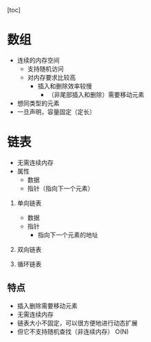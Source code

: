 [toc]

# 数组

+ 连续的内存空间
  + 支持随机访问
  + 对内存要求比较高
    + 插入和删除效率较慢
      + （非尾部插入和删除）需要移动元素
+ 想同类型的元素
+ 一旦声明，容量固定（定长）

# 链表

+ 无需连续内存
+ 属性
  + 数据
  + 指针（指向下一个元素）

1. 单向链表
   + 数据
   + 指针
     + 指向下一个元素的地址

2. 双向链表

3. 循环链表

## 特点

+ 插入删除需要移动元素
+ 无需连续内存
+ 链表大小不固定，可以很方便地进行动态扩展
+ 但它不支持随机查找（非连续内存） O(N)


